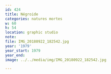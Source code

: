 ```yaml
---
id: 424
title: Négroide
categories: natures mortes
w: 60
h: 54
location: graphic studio
note:
file: IMG_20180922_182542.jpg
year: '1979'
year_start: 1979
year_end:
image: ../../media/img/IMG_20180922_182542.jpg

---
```

